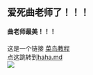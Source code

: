 ## 爱死曲老师了！！！
#### 曲老师最美！！！
这是一个链接 [菜鸟教程](https://www.runoob.com)  
点这跳转到[haha.md](https://github.com/jhw1/qqq/blob/main/haha.md)  
![](https://img0.baidu.com/it/u=4114184321,3909874154&fm=26&fmt=auto&gp=0.jpg)
